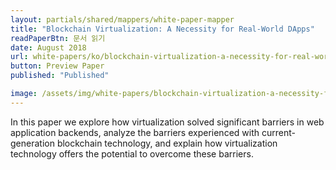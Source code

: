 ```yaml
---
layout: partials/shared/mappers/white-paper-mapper
title: "Blockchain Virtualization: A Necessity for Real-World DApps"
readPaperBtn: 문서 읽기
date: August 2018
url: white-papers/ko/blockchain-virtualization-a-necessity-for-real-world-dapps
button: Preview Paper
published: "Published"

image: /assets/img/white-papers/blockchain-virtualization-a-necessity-for-real-world-dapps.png
---
```


In this paper we explore how virtualization solved significant barriers in web application backends, analyze the barriers experienced with current-generation blockchain technology, and explain how virtualization technology offers the potential to overcome these barriers.
